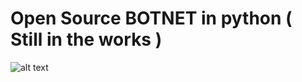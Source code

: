 #          Open Source BOTNET in python ( Still in the works )

![alt text](https://cdn.discordapp.com/attachments/1187363712764485745/1188395309550800986/image.png)
